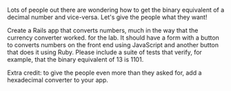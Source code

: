Lots of people out there are wondering how to get the binary equivalent of a decimal number and vice-versa.
Let's give the people what they want!

Create a Rails app that converts numbers, much in the way that the currency converter worked.
for the lab. 
It should have a form with a button to converts numbers on the front end using JavaScript and another button that does it using Ruby.
Please include a suite of tests that verify, for example, that the binary equivalent of 13 is 1101.

Extra credit: to give the people even more than they asked for, add a hexadecimal converter to your app.